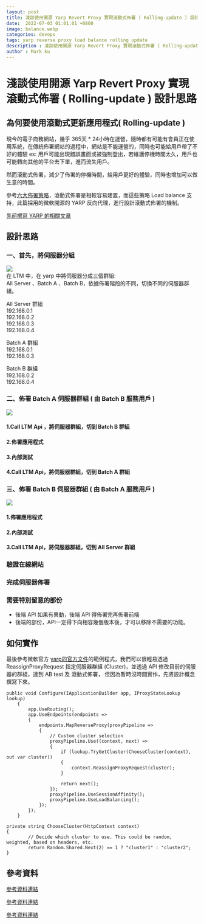 ```yaml
---
layout: post
title: 淺談使用開源 Yarp Revert Proxy 實現滾動式佈署 ( Rolling-update ) 設計思路
date:  2022-07-03 01:01:01 +0800
image: balance.webp
categories: devops
tags: yarp reverse proxy load balance rolling update 
description : 淺談使用開源 Yarp Revert Proxy 實現滾動式佈署 ( Rolling-update ) 設計思路
author : Mark ku
---
```

# 淺談使用開源 Yarp Revert Proxy 實現滾動式佈署 ( Rolling-update ) 設計思路

## 為何要使用滾動式更新應用程式( Rolling-update )
現今的電子商務網站，幾乎 365天 * 24小時在運營，隨時都有可能有會員正在使用系統，在傳統佈署網站的過程中，網站是不能運營的，同時也可能給用戶帶了不好的體驗 ex: 用戶可能出現錯誤畫面或被強制登出，若維護停機時間太久，用戶也可能轉向其他的平台去下單，進而流失用戶。  

然而滾動式佈署，減少了佈署的停機時間，給用戶更好的體驗，同時也增加可以做生意的時間。  

參考[六大佈署策略](https://thenewstack.io/deployment-strategies/)，滾動式佈署是相較容易建置，而這些策略 Load balance 支持，此篇採用的微軟開源的 YARP 反向代理，進行設計滾動式佈署的機制。  

[先前撰寫 YARP 的相關文章](https://blog.markkulab.net/2022/01/13/yarp-reverse-proxy)  

## 設計思路
### 一、首先，將伺服器分組
![](https://i.imgur.com/zSfGciH.png)  
在 LTM 中，在 yarp 中將伺服器分成三個群組:  
All Server 、Batch A 、Batch B，依據佈署階段的不同，切換不同的伺服器群組。

All Server 群組  
192.168.0.1  
192.168.0.2  
192.168.0.3  
192.168.0.4  

Batch A 群組   
192.168.0.1  
192.168.0.3  

Batch B 群組  
192.168.0.2  
192.168.0.4  

### 二、佈署 Batch A 伺服器群組 ( 由 Batch B 服務用戶 ) 
![](https://i.imgur.com/dzRKYnd.png)

#### 1.Call LTM Api ，將伺服器群組，切到 Batch B 群組
#### 2.佈署應用程式
#### 3.內部測試
#### 4.Call LTM Api，將伺服器群組，切到 Batch A 群組

### 三、佈署 Batch B 伺服器群組 ( 由 Batch A 服務用戶 )

![](https://i.imgur.com/BTe4xnV.png)
#### 1.佈署應用程式
#### 2.內部測試
#### 3.Call LTM Api，將伺服器群組，切到 All Server 群組
### 驗證在線網站
### 完成伺服器佈署

### 需要特別留意的部份
* 後端 API 如果有異動，後端 API 得佈署完再佈署前端
* 後端的部份，API一定得下向相容幾個版本後，才可以移除不需要的功能。
 
## 如何實作
最後參考微軟官方 [yarp的官方文件](https://microsoft.github.io/reverse-proxy/articles/ab-testing.html)的範例程式，我們可以很輕易透過 ReassignProxyRequest 指定伺服器群組 (Cluster)，並透過 API 修改目前的伺服器的群組，達到 AB test 及 滾動式佈署，
但因為暫時沒時間實作，先將設計概念撰寫下來。

```
public void Configure(IApplicationBuilder app, IProxyStateLookup lookup)
    {
        app.UseRouting();
        app.UseEndpoints(endpoints =>
        {
            endpoints.MapReverseProxy(proxyPipeline =>
            {
                // Custom cluster selection
                proxyPipeline.Use((context, next) =>
                {
                    if (lookup.TryGetCluster(ChooseCluster(context), out var cluster))
                    {
                        context.ReassignProxyRequest(cluster);
                    }

                    return next();
                });
                proxyPipeline.UseSessionAffinity();
                proxyPipeline.UseLoadBalancing();
            });
        });
    }

private string ChooseCluster(HttpContext context)
{
        // Decide which cluster to use. This could be random, weighted, based on headers, etc.
        return Random.Shared.Next(2) == 1 ? "cluster1" : "cluster2";
}
```

## 參考資料
[參考資料連結](https://microsoft.github.io/reverse-proxy/articles/ab-testing.html)  

[參考資料連結](
https://segmentfault.com/a/1190000041000199?fbclid=IwAR2aZheEq9ADoyXk4EckJhjrzb6EGpMFHipK3D88B9L-OUoPkwXW13Wu-yk)  

[參考資料連結](https://thenewstack.io/deployment-strategies/)  
